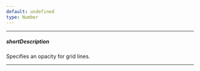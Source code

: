 ```yaml
---
default: undefined
type: Number
---
```

---
##### shortDescription
Specifies an opacity for grid lines.

---
